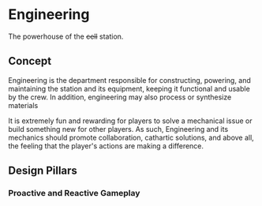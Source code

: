 # Engineering
The powerhouse of the ~~cell~~ station.

## Concept
Engineering is the department responsible for constructing, powering, and maintaining the station and its equipment, keeping it functional and usable by the crew. In addition, engineering may also process or synthesize materials

It is extremely fun and rewarding for players to solve a mechanical issue or build something new for other players. As such, Engineering and its mechanics should promote collaboration, cathartic solutions, and above all, the feeling that the player's actions are making a difference.

## Design Pillars

### Proactive and Reactive Gameplay